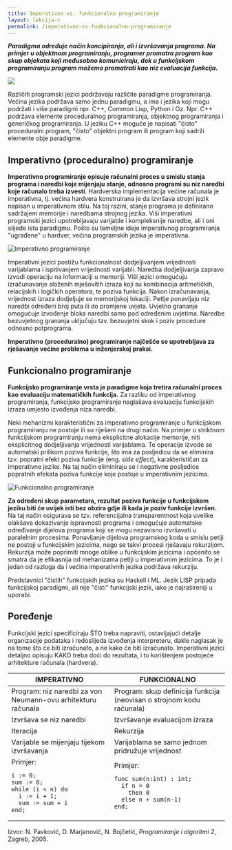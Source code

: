 ```yaml
---
title: Imperativno vs. funkcionalno programiranje
layout: lekcija-c
permalink: /imperativno-vs-funkcionalno-programiranje
---
```


***Paradigma određuje način koncipiranja, ali i izvršavanja programa. Na primjer u objektnom programiranju, programer promatra program kao skup objekata koji međusobno komuniciraju, dok u funkcijskom programiranju program možemo promatrati kao niz evaluacija funkcija.***

![](https://image.slidesharecdn.com/overviewofprogrammingparadigms-131230222050-phpapp02/95/overview-of-programming-paradigms-5-638.jpg)

Različiti programski jezici podržavaju različite paradigme programiranja. Većina jezika podržava samo jednu paradigmu, a ima i jezika koji mogu podržati i više paradigmi npr. C++, Common Lisp, Python i Oz. Npr. C++ podržava elemente proceduralnog programiranja, objektnog programiranja i generičkog programiranja. U jeziku C++ moguće je napisati "čisto" proceduralni program, "čisto" objektni program ili program koji sadrži elemente obje paradigme.

## Imperativno (proceduralno) programiranje

**Imperativno programiranje opisuje računalni proces u smislu stanja programa i naredbi koje mijenjaju stanje, odnosno programi su niz naredbi koje računalo treba izvesti**. Hardverska implementacija većine računala je imperativna, tj. većina hardvera konstruirana je da izvršava strojni jezik napisan u imperativnom stilu. Na toj razini, stanje programa je definirano sadržajem memorije i naredbama strojnog jezika. Viši imperativni programski jezici upotrebljavaju varijable i kompleksnije naredbe, ali i oni slijede istu paradigmu. Pošto su temeljne ideje imperativnog programiranja "ugrađene" u hardver, većina programskih jezika je imperativna.

![Imperativno programiranje](https://cdn-images-1.medium.com/max/600/1*MTUk6ZzoBT6dLREixC6cKA.png)

Imperativni jezici postižu funkcionalnost dodjeljivanjem vrijednosti varijablama i ispitivanjem vrijednosti varijabli. Naredba dodjeljivanja zapravo izvodi operaciju na informaciji u memoriji. Viši jezici omogućuju izračunavanje složenih mješovitih izraza koji su kombinacija aritmetičkih, relacijskih i logičkih operatora, te poziva funkcija. Nakon izračunavanja, vrijednost izraza dodjeljuje se memorijskoj lokaciji. Petlje ponavljaju niz naredbi određeni broj puta ili do promjene uvjeta. Uvjetno grananje omogućuje izvođenje bloka naredbi samo pod određenim uvjetima. Naredbe bezuvjetnog grananja uključuju tzv. bezuvjetni skok i poziv procedure odnosno potprograma.

**Imperativno (proceduralno) programiranje najčešće se upotrebljava za rješavanje većine problema u inženjerskoj praksi.**

## Funkcionalno programiranje

**Funkcijsko programiranje vrsta je paradigme koja tretira računalni proces kao evaluaciju matematičkih funkcija.** Za razliku od imperativnog programiranja, funkcijsko programiranje naglašava evaluaciju funkcijskih izraza umjesto izvođenja niza naredbi.

Neki mehanizmi karakteristični za imperativno programiranje u funkcijskom programiranju ne postoje ili su riješeni na drugi način. Na primjer u striktnom funkcijskom programiranju nema eksplicitne alokacije memorije, niti eksplicitnog dodjeljivanja vrijednosti varijablama. Te operacije izvode se automatski prilikom poziva funkcije, što ima za posljedicu da se eliminira tzv. popratni efekt poziva funkcije (eng. *side effect*), karakterističan za imperativne jezike. Na taj način eliminiraju se i negativne posljedice popratnih efekata poziva funkcije koje postoje u imperativnim jezicima.

![Funkcionalno programiranje](https://cdn-images-1.medium.com/max/256/1*FqUSf96rhnS-38hDNvKxZQ.png)

**Za određeni skup parametara, rezultat poziva funkcije u funkcijskom jeziku biti će uvijek isti bez obzira gdje ili kada je poziv funkcije izvršen.** Na taj način osigurava se tzv. referencijalna transparentnost koja uvelike olakšava dokazivanje ispravnosti programa i omogućuje automatsko određivanje dijelova programa koji se mogu nezavisno izvršavati u paralelnim procesima. Ponavljanje dijelova programskog koda u smislu petlji ne postoji u funkcijskim jezicima, nego se takvi procesi rješavaju rekurzijom. Rekurzija može poprimiti mnoge oblike u funkcijskim jezicima i općenito se smatra da je efikasnija od mehanizama petlji u imperativnim jezicima. To je i jedan od razloga da i većina imperativnih jezika podržava rekurziju.

Predstavnici "čistih" funkcijskih jezika su Haskell i ML. Jezik LISP pripada funkcijskoj paradigmi, ali nije "čisti" funkcijski jezik, iako je najrašireniji u uporabi.

## Poređenje

Funkcijski jezici specificiraju ŠTO treba napraviti, ostavljajući detalje organizacije podataka i redoslijeda izvođenja interpreteru, dakle naglasak je na tome što će biti izračunato, a ne kako će biti izračunato. Imperativni jezici detaljno opisuju KAKO treba doći do rezultata, i to korištenjem postojeće arhitekture računala (hardvera).

<table>
  <thead>
    <tr>
      <th>IMPERATIVNO</th>
      <th>FUNKCIONALNO</th>
    </tr>
  </thead>
  <tbody>
    <tr>
      <td>Program: niz naredbi za von Neumann-ovu arhitekturu računala</td>
      <td>Program: skup definicija funkcija (neovisan o strojnom kodu računala)</td>
    </tr>
    <tr>
      <td>Izvršava se niz naredbi</td>
      <td>Izvršavanje evaluacijom izraza</td>
    </tr>
    <tr>
      <td>Iteracija</td>
      <td>Rekurzija</td>
    </tr>
    <tr>
      <td>Varijable se mijenjaju tijekom izvršavanja</td>
      <td>Varijablama se samo jednom pridružuje vrijednost</td>
    </tr>
    <tr>
      <td>Primjer:
<div class="language-pascal highlighter-rouge"><pre class="highlight"><code><span class="n">i</span> <span class="p">:=</span> <span class="m">0</span><span class="p">;</span>
<span class="n">sum</span> <span class="p">:=</span> <span class="m">0</span><span class="p">;</span>
<span class="k">while</span> <span class="p">(</span><span class="n">i</span> <span class="p">&lt;</span> <span class="n">n</span><span class="p">)</span> <span class="k">do</span>
  <span class="n">i</span> <span class="p">:=</span> <span class="n">i</span> <span class="p">+</span> <span class="m">1</span><span class="p">;</span>
  <span class="n">sum</span> <span class="p">:=</span> <span class="n">sum</span> <span class="p">+</span> <span class="n">i</span>
<span class="k">end</span><span class="p">;</span>
</code></pre>
</div></td>
      <td>Primjer:
<div class="language-pascal highlighter-rouge"><pre class="highlight"><code><span class="n">func</span> <span class="n">sum</span><span class="p">(</span><span class="n">n</span><span class="p">:</span><span class="n">int</span><span class="p">)</span> <span class="p">:</span> <span class="n">int</span><span class="p">;</span>
  <span class="k">if</span> <span class="n">n</span> <span class="p">=</span> <span class="m">0</span>
    <span class="k">then</span> <span class="m">0</span>
  <span class="k">else</span> <span class="n">n</span> <span class="p">+</span> <span class="n">sum</span><span class="p">(</span><span class="n">n</span><span class="p">-</span><span class="m">1</span><span class="p">)</span>
<span class="k">end</span><span class="p">;</span>
</code></pre>
</div></td>
    </tr>
  </tbody>
</table>


Izvor: N. Pavković, D. Marjanović, N. Bojčetić, *Programiranje i algoritmi 2*, Zagreb, 2005.
